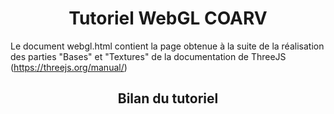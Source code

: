<h1 style="text-align: center;"> Tutoriel WebGL COARV </h1>


Le document webgl.html contient la page obtenue à la suite de la réalisation des parties "Bases" et "Textures" de la documentation de ThreeJS (https://threejs.org/manual/)

<h2 style="text-align: center;"> Bilan du tutoriel </h2>

